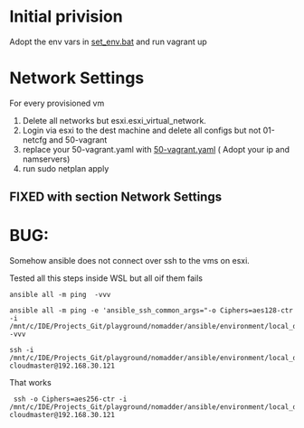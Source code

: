 
# Initial privision

Adopt the env vars in [set_env.bat](set_env.bat) and run vagrant up

# Network Settings
For every provisioned vm

1. Delete all networks but  esxi.esxi_virtual_network.
2. Login via esxi to the dest machine and delete all configs but not 01-netcfg and 50-vagrant
3. replace your 50-vagrant.yaml with [50-vagrant.yaml](50-vagrant.yaml) ( Adopt your ip and namservers)
4. run sudo netplan apply





## FIXED with section Network Settings

# BUG:
Somehow ansible does not connect over ssh to the vms on esxi.

Tested all this steps inside WSL but all oif them fails 

``` shell
ansible all -m ping  -vvv 
```

``` shell
ansible all -m ping -e 'ansible_ssh_common_args="-o Ciphers=aes128-ctr  -i /mnt/c/IDE/Projects_Git/playground/nomadder/ansible/environment/local_devops/inventory/../ssh/id_rsa"' -vvv
```

```shell
ssh -i /mnt/c/IDE/Projects_Git/playground/nomadder/ansible/environment/local_devops/inventory/../ssh/id_rsa cloudmaster@192.168.30.121
```

That works 

```shell
 ssh -o Ciphers=aes256-ctr -i /mnt/c/IDE/Projects_Git/playground/nomadder/ansible/environment/local_devops/inventory/../ssh/id_rsa cloudmaster@192.168.30.121
```


